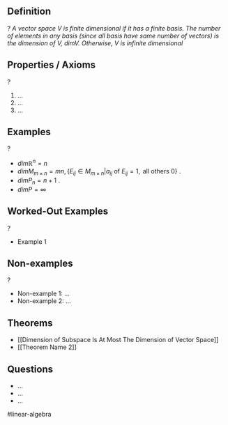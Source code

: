 
## Definition
?
*A vector space V is finite dimensional if it has a finite basis. The number of elements in any basis (since all basis have same number of vectors) is the dimension of V, $dim V$. Otherwise, V is infinite dimensional*

## Properties / Axioms
?
1. ...
2. ...
3. ...

## Examples
?
- $dim\mathbb{R}^n=n$
- $dimM_{m\times n}=mn, \{ E_{ij} \in M_{m \times n}|a_{ij} \text{ of } E_{ij}=1, \text{ all others 0} \}$
.
- $dimP_{n}=n+1$
.
- $dimP=\infty$

## Worked-Out Examples
?
- Example 1

## Non-examples
?
- Non-example 1: ...
- Non-example 2: ...

## Theorems
- [[Dimension of Subspace Is At Most The Dimension of Vector Space]]
- [[Theorem Name 2]]

## Questions
- ...
- ...
- ...



#linear-algebra